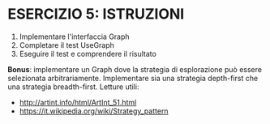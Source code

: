 # ESERCIZIO 5: ISTRUZIONI

1. Implementare l'interfaccia Graph
2. Completare il test UseGraph
3. Eseguire il test e comprendere il risultato

**Bonus**: implementare un Graph dove la strategia di esplorazione può essere selezionata arbitrariamente.
Implementare sia una strategia depth-first che una strategia breadth-first.
Letture utili:
* http://artint.info/html/ArtInt_51.html
* https://it.wikipedia.org/wiki/Strategy_pattern

